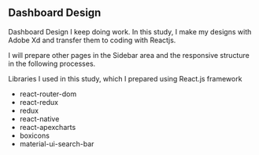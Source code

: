 <h2>Dashboard Design</h2>
<p>Dashboard Design I keep doing work. In this study, I make my designs with Adobe Xd and transfer them to coding with Reactjs.</p>
 <p>I will prepare other pages in the Sidebar area and the responsive structure in the following processes.</p>

<p>Libraries I used in this study, which I prepared using React.js framework</p>

<ul>
<li>react-router-dom</li>
<li>react-redux</li>
<li>redux</li>
<li>react-native</li>
<li>react-apexcharts</li>
<li>boxicons</li>
<li>material-ui-search-bar</li>
</ul>
